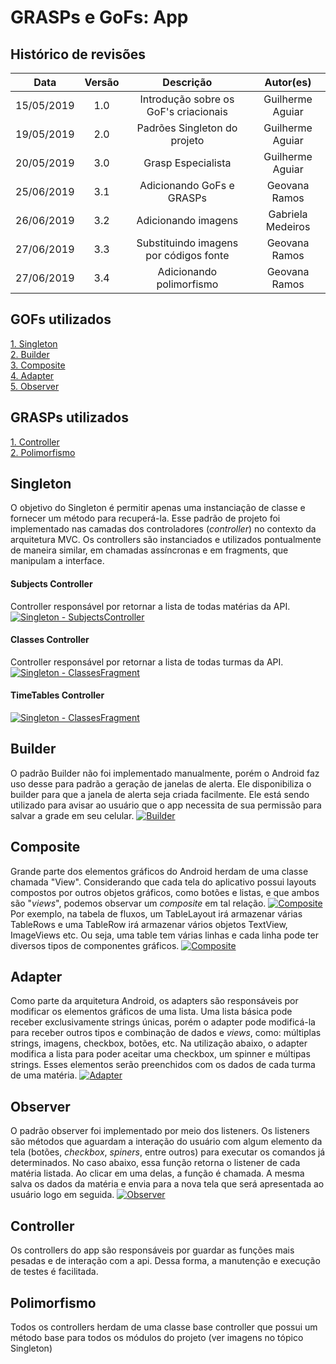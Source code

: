 # GRASPs e GoFs: App

## Histórico de revisões
|   Data   |  Versão  |        Descrição       |          Autor(es)          |
|:--------:|:--------:|:----------------------:|:---------------------------:|
| 15/05/2019  | 1.0   | Introdução sobre os GoF's criacionais  |  Guilherme Aguiar|
| 19/05/2019  | 2.0   | Padrões Singleton do projeto  |  Guilherme Aguiar|
| 20/05/2019  | 3.0   | Grasp Especialista  |  Guilherme Aguiar|
| 25/06/2019  | 3.1   | Adicionando GoFs e GRASPs  |  Geovana Ramos |
| 26/06/2019  | 3.2   | Adicionando imagens  |  Gabriela Medeiros|
| 27/06/2019  | 3.3   | Substituindo imagens por códigos fonte  |  Geovana Ramos|
| 27/06/2019  | 3.4   | Adicionando polimorfismo  |  Geovana Ramos|

## GOFs utilizados
[1. Singleton](#singleton-) <br>
[2. Builder](#builder) <br>
[3. Composite](#composite) <br>
[4. Adapter](#adapter) <br>
[5. Observer](#observer) <br>

## GRASPs utilizados
[1. Controller](#controller) <br>
[2. Polimorfismo](#olimorfismo) <br>


## Singleton
O objetivo do Singleton é permitir apenas uma instanciação de classe e fornecer um método para recuperá-la.
Esse padrão de projeto foi implementado nas camadas dos controladores (_controller_) no contexto da arquitetura MVC. Os controllers são instanciados e utilizados pontualmente de maneira similar, em chamadas assíncronas e em fragments, que manipulam a interface.

#### Subjects Controller
Controller responsável por retornar a lista de todas matérias da API.
[![Singleton - SubjectsController](img/singleton_1.png)](img/singleton_1.png)

#### Classes Controller
Controller responsável por retornar a lista de todas turmas da API.
[![Singleton - ClassesFragment](img/singleton_2.png)](img/singleton_2.png)

#### TimeTables Controller
[![Singleton - ClassesFragment](img/singleton_3.png)](img/singleton_3.png)

## Builder
O padrão Builder não foi implementado manualmente, porém o Android faz uso desse para padrão a geração de janelas de alerta. Ele disponibiliza o builder para que a janela de alerta seja criada facilmente. Ele está sendo utilizado para avisar ao usuário que o app necessita de sua permissão para salvar a grade em seu celular.
[![Builder](img/appbuilder.png)](img/appbuilder.png)

## Composite
Grande parte dos elementos gráficos do Android herdam de uma classe chamada "View". Considerando que cada tela do aplicativo possui layouts compostos por outros objetos gráficos, como botões e listas, e que ambos são "_views_", podemos observar um _composite_ em tal relação.
[![Composite](img/composite1.png)](img/composite1.png)
Por exemplo, na tabela de fluxos, um TableLayout irá armazenar várias TableRows e uma TableRow irá armazenar vários objetos TextView, ImageViews etc. Ou seja, uma table tem várias linhas e cada linha pode ter diversos tipos de componentes gráficos.
[![Composite](img/appcomposite.png)](img/appcomposite.png)

## Adapter
Como parte da arquitetura Android, os adapters são responsáveis por modificar os elementos gráficos de uma lista. Uma lista básica pode receber exclusivamente strings únicas, porém o adapter pode modificá-la para receber outros tipos e combinação de dados e _views_, como: múltiplas strings, imagens, checkbox, botões, etc.
Na utilização abaixo, o adapter modifica a lista para poder aceitar uma checkbox, um spinner e múltipas strings. Esses elementos serão preenchidos com os dados de cada turma de uma matéria.
[![Adapter](img/appadapter.png)](img/appadapter.png)


## Observer
O padrão observer foi implementado por meio dos listeners. Os listeners são métodos que aguardam a interação do usuário com algum elemento da tela (botões, _checkbox_, _spiners_, entre outros) para executar os comandos já determinados. No caso abaixo, essa função retorna o listener de cada matéria listada. Ao clicar em uma delas, a função é chamada. A mesma salva os dados da matéria e envia para a nova tela que será apresentada ao usuário logo em seguida.
[![Observer](img/appobserver.png)](img/appobserver.png)

## Controller
Os controllers do app são responsáveis por guardar as funções mais pesadas e de interação com a api. Dessa forma, a manutenção e execução de testes é facilitada.

## Polimorfismo
Todos os controllers herdam de uma classe base controller que possui um método base para todos os módulos do projeto (ver imagens no tópico Singleton)
